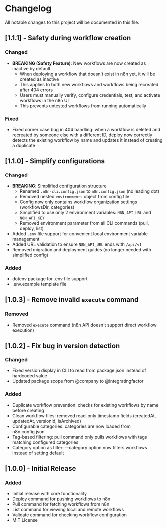 # Changelog

All notable changes to this project will be documented in this file.

## [1.1.1] - Safety during workflow creation

### Changed
- **BREAKING (Safety Feature)**: New workflows are now created as inactive by default
  - When deploying a workflow that doesn't exist in n8n yet, it will be created as inactive
  - This applies to both new workflows and workflows being recreated after 404 errors
  - Users must manually verify, configure credentials, test, and activate workflows in the n8n UI
  - This prevents untested workflows from running automatically

### Fixed
- Fixed corner case bug in 404 handling: when a workflow is deleted and recreated by someone else with a different ID, deploy now correctly detects the existing workflow by name and updates it instead of creating a duplicate

## [1.1.0] - Simplify configurations

### Changed
- **BREAKING**: Simplified configuration structure
  - Renamed `.n8n-cli.config.json` to `n8n.config.json` (no leading dot)
  - Removed nested `environments` object from config file
  - Config now only contains workflow organization settings (workflowsDir, categories)
  - Simplified to use only 2 environment variables: `N8N_API_URL` and `N8N_API_KEY`
  - Removed environment parameter from all CLI commands (pull, deploy, list)
- Added `.env` file support for convenient local environment variable management
- Added URL validation to ensure `N8N_API_URL` ends with `/api/v1`
- Removed migration and deployment guides (no longer needed with simplified config)

### Added
- dotenv package for .env file support
- .env.example template file

## [1.0.3] - Remove invalid `execute` command

### Removed
- Removed `execute` command (n8n API doesn't support direct workflow execution)

## [1.0.2] - Fix bug in version detection

### Changed
- Fixed version display in CLI to read from package.json instead of hardcoded value
- Updated package scope from @company to @integratingfactor

### Added
- Duplicate workflow prevention: checks for existing workflows by name before creating
- Clean workflow files: removed read-only timestamp fields (createdAt, updatedAt, versionId, isArchived)
- Configurable categories: categories are now loaded from n8n.config.json
- Tag-based filtering: pull command only pulls workflows with tags matching configured categories
- Category option as filter: --category option now filters workflows instead of setting default

## [1.0.0] - Initial Release

### Added
- Initial release with core functionality
- Deploy command for pushing workflows to n8n
- Pull command for fetching workflows from n8n
- List command for viewing local and remote workflows
- Validate command for checking workflow configuration
- MIT License
